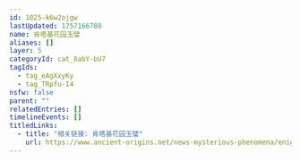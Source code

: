 ```yaml
---
id: 1025-k6w2ojgw
lastUpdated: 1757166788
name: 肯塔基花园玉璧
aliases: []
layer: 5
categoryId: cat_8abY-bU7
tagIds:
  - tag_eAgXxyKy
  - tag_TRpfu-I4
nsfw: false
parent: ""
relatedEntries: []
timelineEvents: []
titledLinks:
  - title: "相关链接: 肯塔基花园玉璧"
    url: https://www.ancient-origins.net/news-mysterious-phenomena/enigmatic-artifact-possible-chinese-bi-disk-found-kentucky-garden-004110
---
```


